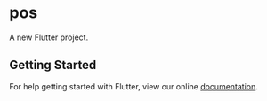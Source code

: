 # pos

A new Flutter project.

## Getting Started

For help getting started with Flutter, view our online
[documentation](https://flutter.io/).
